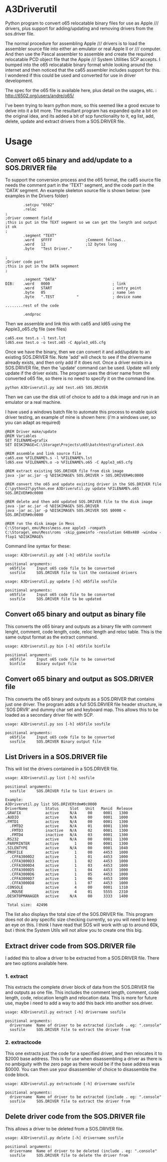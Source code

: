 # A3Driverutil
Python program to convert o65 relocatable binary files for use as Apple /// drivers, plus support for adding/updating and removing drivers from the sos.driver file.

The normal procedure for assembling Apple /// drivers is to load the assembler source file into either an emulator or real Apple II or /// computer. And then use the Pascal assembler to assemble and create the required relocatable PCD object file that the Apple /// System Utilities SCP accepts. I bumped into the o65 relocatable binary format while looking around the internet and then noticed that the ca65 assembler includes support for this. I wondered if this could be used and converted for use in driver development. 

The spec for the o65 file is available here, plus detail on the usages, etc. :
http://6502.org/users/andre/o65/

I've been trying to learn python more, so this seemed like a good excuse to delve into it a bit more. The resultant program has expanded quite a bit on the original idea, and its added a bit of scp functionality to it, eg list, add, delete, update and extract drivers from a SOS.DRIVER file.


# Usage
## Convert o65 binary and add/update to a SOS.DRIVER file

To support the conversion process and the o65 format, the ca65 source file needs the comment part in the 'TEXT' segment, and the code part in the 'DATA' segment.
An example skeleton source file is shown below:
(see examples in the Drivers folder)
   
   ```
           .setcpu "6502"
           .reloc
   ;
   ;driver comment field
   ;this is put in the TEXT segment so we can get the length and output it ok
   ;
           .segment "TEXT"
           .word   $FFFF               ;Comment follows..
           .word   12                  ;12 bytes long
           .byte   "Test Driver."
   
   ;
   ;Driver code part
   ;this is put in the DATA segement
   ;
              
           .segment "DATA"
   DIB:    .word   0000                            ; link
           .word   START                           ; entry point
           .byte   05                              ; name len
           .byte   ".TEST          "               ; device name
   
   ........rest of the code
   
           .endproc
   ```

Then we assemble and link this with ca65 and ld65 using the Apple3_o65.cfg file (see files)
   ```
   ca65.exe test.s -l test.lst
   ld65.exe test.o -o test.o65 -C Apple3_o65.cfg
   ```

Once we have the binary, then we can convert it and add/update to an existing SOS.DRIVER file. Note 'add' will check to see if the drivername already exists, and then only add if it does not. Once a driver exists in a SOS.DRIVER file, then the 'update' command can be used. Update will only update if the driver exists. The program uses the driver name from the converted o65 file, so there is no need to specify it on the command line.

   ```
   python A3Driverutil.py add test.o65 SOS.DRIVER
   ```

Then we can use the disk util of choice to add to a dsk image and run in an emulator or a real machine.


I have used a windows batch file to automate this process to enable quick driver testing, an example of mine is shown here:
(i'm a windows user, so you can adapt as required)

   ```
   @REM Driver make/update
   @REM Variables
   SET FILENAME=grafix
   SET DISKIMAGE=C:\Storage\Projects\o65\batchtest\grafixtest.dsk
   
   @REM assemble and link source file
   ca65.exe %FILENAME%.s -l %FILENAME%.lst
   ld65.exe %FILENAME%.o -o %FILENAME%.o65 -C Apple3_o65.cfg
   
   @REM extract existing SOS.DRIVER file from disk image
   java -jar ac.jar -g %DISKIMAGE% SOS.DRIVER > SOS.DRIVER#0c0000
   
   @REM convert the o65 and update existing driver in the SOS.DRIVER file
   C:\python27\python.exe A3Driverutil.py update %FILENAME%.o65 SOS.DRIVER#0c0000
   
   @REM delete and then add updated SOS.DRIVER file to the disk image
   java -jar ac.jar -d %DISKIMAGE% SOS.DRIVER
   java -jar ac.jar -p %DISKIMAGE% SOS.DRIVER SOS $0000 < SOS.DRIVER#0c0000
   
   @REM run the disk image in Mess
   C:\Storage\_emu\Mess\mess.exe apple3 -rompath C:\Storage\_emu\Mess\roms -skip_gameinfo -resolution 640x480 -window -flop1 %DISKIMAGE%
   ```
Command line syntax for these:

   ```
   usage: A3Driverutil.py add [-h] o65file sosfile

   positional arguments:
     o65file     Input o65 code file to be converted
     sosfile     SOS.DRIVER file to list the contained drivers
     
   usage: A3Driverutil.py update [-h] o65file sosfile

   positional arguments:
     o65file     Input o65 code file to be converted
     sosfile     SOS.DRIVER file to be updated
```

## Convert o65 binary and output as binary file
This converts the o65 binary and outputs as a binary file with comment lenght, comment, code length, code, reloc length and reloc table. This is the same output format as the extract command.

   ```
   usage: A3Driverutil.py bin [-h] o65file binfile

   positional arguments:
     o65file     Input o65 code file to be converted
     binfile     Binary output file
   ```

## Convert o65 binary and output as SOS.DRIVER file
This converts the o65 binary and outputs as a SOS.DRIVER that contains just one driver. The program adds a full SOS.DRVIER file header structure, ie 'SOS DRVR' and dummy char set and keyboard map. This allows this to be loaded as a secondary driver file with SCP. 

   ```
   usage: A3Driverutil.py sos [-h] o65file sosfile

   positional arguments:
     o65file     Input o65 code file to be converted
     sosfile     SOS.DRIVER Binary output file
```

## List Drivers in a SOS.DRIVER file
This will list the drivers contained in a SOS.DRIVER file.

   ```
   usage: A3Driverutil.py list [-h] sosfile

   positional arguments:
     sosfile     SOS.DRIVER file to list drivers in
  
  Example:
   A3Driverutil.py list SOS.DRIVERtdm#0c0000
   DriverName        Status     Slot   Unit   Manid  Release
   .GRAFIX           active     N/A     00     0001   1300
   .AUDIO            active     N/A     00     0001   1000
   .FMTD1            active     N/A     00     0001   1300
     .FMTD2          active     N/A     01     0001   1300
     .FMTD3          inactive   N/A     02     0001   1300
     .FMTD4          inactive   N/A     03     0001   1300
   .RS232            active     N/A     00     0001   1300
   .PARPRINTER       active       1     00     0001   1300
   .SILENTYPE        active     N/A     00     0001   1040
   .PROFILE          active       1     00     4453   1000
     .CFFA3000D2     active       1     01     4453   1000
     .CFFA3000D3     active       1     02     4453   1000
     .CFFA3000D4     active       1     03     4453   1000
     .CFFA3000D5     active       1     04     4453   1000
     .CFFA3000D6     active       1     05     4453   1000
     .CFFA3000D7     active       1     06     4453   1000
     .CFFA3000D8     active       1     07     4453   1000
   .CONSOLE          active       4     00     0001   1310
     .MOUSE          active       4     01     5555   2310
   .DESKTOPMANAGER   active     N/A     00     3333   1400
   
    Total size:  42496
```
The list also displays the total size of the SOS.DRIVER file. This program does not do any specific size checking currently, so you will need to keep an eye on this. I think I have read that SOS will work with up to around 60k, but i think the System Utils will not allow you to create one this big.  

## Extract driver code from SOS.DRIVER file
I added this to allow a driver to be extracted from a SOS.DRIVER file. There are two options available here.
### 1. extract
This extracts the complete driver block of data from the SOS.DRIVER file and outputs as one file. This includes the comment length, comment, code length, code, relocation length and relocation data. This is more for future use, maybe i need to add a way to add this back into another sos.driver.

   ```
   usage: A3Driverutil.py extract [-h] drivername sosfile

   positional arguments:
     drivername  Name of driver to be extracted (include . eg: ".console"
     sosfile     SOS.DRIVER file to extract the driver from
```

### 2. extractcode
This one extracts just the code for a specified driver, and then relocates it to $2000 base address. This is for use when disassembling a driver as there is no ambiguity with the zero page as there would be if the base address was $0000. You can then use your disassembler of choice to disassemble the code block.

   ```
   usage: A3Driverutil.py extractcode [-h] drivername sosfile

   positional arguments:
     drivername  Name of driver to be extracted (include . eg: ".console"
     sosfile     SOS.DRIVER file to extract the driver from
```

## Delete driver code from the SOS.DRIVER file
This allows a driver to be deleted from a SOS.DRIVER file.

   ```
   usage: A3Driverutil.py delete [-h] drivername sosfile

   positional arguments:
     drivername  Name of driver to be deleted (include . eg: ".console"
     sosfile     SOS.DRIVER file to delete the driver from
  ```
